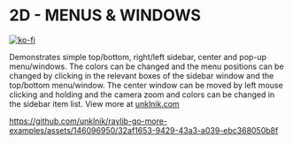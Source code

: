 
# 2D - MENUS & WINDOWS

[![ko-fi](https://ko-fi.com/img/githubbutton_sm.svg)](https://ko-fi.com/E1E5YOJH1)

Demonstrates simple top/bottom, right/left sidebar, center and pop-up menu/windows. The colors can be changed and the menu positions can be changed by clicking in the relevant boxes of the sidebar window and the top/bottom menu/window. The center window can be moved by left mouse clicking and holding and the camera zoom and colors can be changed in the sidebar item list. View more at [unklnik.com](https://unklnik.com/posts/2d-menu-windows/)

https://github.com/unklnik/raylib-go-more-examples/assets/146096950/32af1653-9429-43a3-a039-ebc368050b8f
